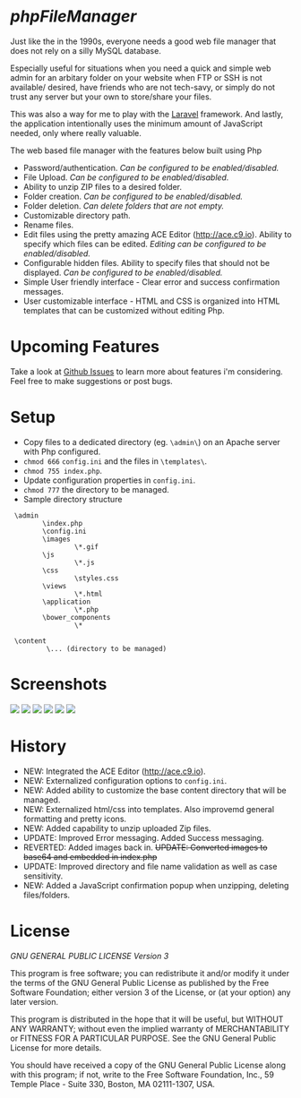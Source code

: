 _phpFileManager_
================

Just like the in the 1990s, everyone needs a good web file manager that does not rely on a silly MySQL database. 

Especially useful for situations when you need a quick and simple web admin for an arbitary 
folder on your website when FTP or SSH is not available/ desired, have friends who are not tech-savy, or simply do not 
trust any server but your own to store/share your files.

This was also a way for me to play with the [Laravel](https://github.com/laravel/laravel) framework. 
And lastly, the application intentionally uses the minimum amount of JavaScript needed, only where really valuable. 

The web based file manager with the features below built using Php

- Password/authentication. _Can be configured to be enabled/disabled._
- File Upload. _Can be configured to be enabled/disabled._
- Ability to unzip ZIP files to a desired folder.
- Folder creation. _Can be configured to be enabled/disabled._
- Folder deletion. _Can delete folders that are not empty._
- Customizable directory path.
- Rename files.
- Edit files using the pretty amazing ACE Editor (http://ace.c9.io). Ability to specify which files can be edited. _Editing can be configured to be enabled/disabled._
- Configurable hidden files. Ability to specify files that should not be displayed. _Can be configured to be enabled/disabled._
- Simple User friendly interface - Clear error and success confirmation messages.
- User customizable interface - HTML and CSS is organized into HTML templates that can be customized without editing Php.

Upcoming Features
===============

Take a look at [Github Issues](https://github.com/khilnani/phpFileManager/issues?state=open) to learn more about 
features i'm considering. Feel free to make suggestions or post bugs.

Setup
===============

- Copy files to a dedicated directory (eg. `\admin\`) on an Apache server with Php configured.
- `chmod 666` `config.ini` and the files in `\templates\`.
- `chmod 755 index.php`.
- Update configuration properties in `config.ini`.
- `chmod 777` the directory to be managed.
- Sample directory structure

```
 \admin
        \index.php
        \config.ini
        \images
                \*.gif
        \js
                \*.js
        \css
                \styles.css
        \views
                \*.html
        \application
                \*.php
        \bower_components
                \*
        
 \content
         \... (directory to be managed)
```


Screenshots
=========

<img src="https://raw.github.com/khilnani/xqto-filemanager/master/screenshots/Login%20Screen.png" />
<img src="https://raw.github.com/khilnani/xqto-filemanager/master/screenshots/File%20Listing.png" />
<img src="https://raw.github.com/khilnani/xqto-filemanager/master/screenshots/File%20Deletion.png" />
<img src="https://raw.github.com/khilnani/xqto-filemanager/master/screenshots/File%20Unzip.png" />
<img src="https://raw.github.com/khilnani/xqto-filemanager/master/screenshots/Error%20Message.png" />
<img src="https://raw.github.com/khilnani/xqto-filemanager/master/screenshots/File%20Edit.png" />


History
===============
- NEW: Integrated the ACE Editor (http://ace.c9.io).
- NEW: Externalized configuration options to `config.ini`.
- NEW: Added ability to customize the base content directory that will be managed.
- NEW: Externalized  html/css into templates. Also improvemd general formatting and pretty icons.
- NEW: Added capability to unzip uploaded Zip files.
- UPDATE: Improved Error messaging. Added Success messaging.
- REVERTED: Added images back in. ~~UPDATE: Converted images to base64 and embedded in index.php~~
- UPDATE: Improved directory and file name validation as well as case sensitivity.
- NEW: Added a JavaScript confirmation popup when unzipping, deleting files/folders.

License
===============

*GNU GENERAL PUBLIC LICENSE Version 3*



This program is free software; you can redistribute it and/or
modify it under the terms of the GNU General Public License
as published by the Free Software Foundation; either version 3
of the License, or (at your option) any later version.

This program is distributed in the hope that it will be useful,
but WITHOUT ANY WARRANTY; without even the implied warranty of
MERCHANTABILITY or FITNESS FOR A PARTICULAR PURPOSE.  See the
GNU General Public License for more details.

You should have received a copy of the GNU General Public License
along with this program; if not, write to the Free Software
Foundation, Inc., 59 Temple Place - Suite 330, Boston, MA  02111-1307, USA.
